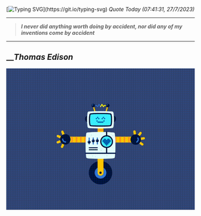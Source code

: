 [![Typing SVG](https://readme-typing-svg.herokuapp.com?font=Press+Start+2P&color=C2F784&size=35&width=900&height=100&lines=Hello+World%2C+I'm+Hung+!)](https://git.io/typing-svg) 
_Quote Today (07:41:31, 27/7/2023)_
___
>**_I never did anything worth doing by accident, nor did any of my inventions come by accident_**
___

## __**_Thomas Edison_**

![RobotDance](src/assets/images/robot-dancing-dribble.gif?style=center)
